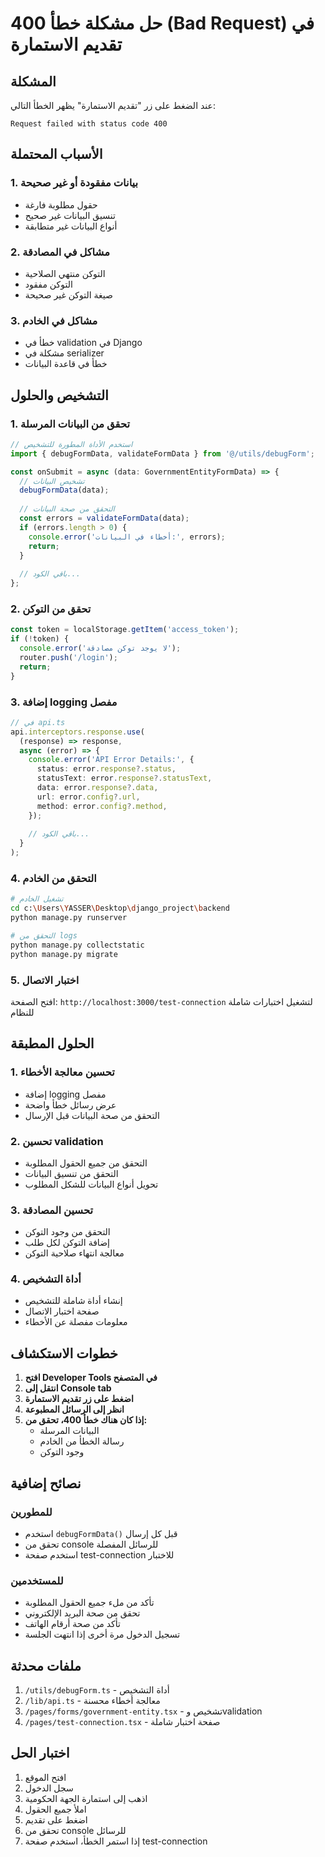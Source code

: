 # حل مشكلة خطأ 400 (Bad Request) في تقديم الاستمارة

## المشكلة
عند الضغط على زر "تقديم الاستمارة" يظهر الخطأ التالي:
```
Request failed with status code 400
```

## الأسباب المحتملة

### 1. بيانات مفقودة أو غير صحيحة
- حقول مطلوبة فارغة
- تنسيق البيانات غير صحيح
- أنواع البيانات غير متطابقة

### 2. مشاكل في المصادقة
- التوكن منتهي الصلاحية
- التوكن مفقود
- صيغة التوكن غير صحيحة

### 3. مشاكل في الخادم
- خطأ في validation في Django
- مشكلة في serializer
- خطأ في قاعدة البيانات

## التشخيص والحلول

### 1. تحقق من البيانات المرسلة
```typescript
// استخدم الأداة المطورة للتشخيص
import { debugFormData, validateFormData } from '@/utils/debugForm';

const onSubmit = async (data: GovernmentEntityFormData) => {
  // تشخيص البيانات
  debugFormData(data);
  
  // التحقق من صحة البيانات
  const errors = validateFormData(data);
  if (errors.length > 0) {
    console.error('أخطاء في البيانات:', errors);
    return;
  }
  
  // باقي الكود...
};
```

### 2. تحقق من التوكن
```typescript
const token = localStorage.getItem('access_token');
if (!token) {
  console.error('لا يوجد توكن مصادقة');
  router.push('/login');
  return;
}
```

### 3. إضافة logging مفصل
```typescript
// في api.ts
api.interceptors.response.use(
  (response) => response,
  async (error) => {
    console.error('API Error Details:', {
      status: error.response?.status,
      statusText: error.response?.statusText,
      data: error.response?.data,
      url: error.config?.url,
      method: error.config?.method,
    });
    
    // باقي الكود...
  }
);
```

### 4. التحقق من الخادم
```bash
# تشغيل الخادم
cd c:\Users\YASSER\Desktop\django_project\backend
python manage.py runserver

# التحقق من logs
python manage.py collectstatic
python manage.py migrate
```

### 5. اختبار الاتصال
افتح الصفحة: `http://localhost:3000/test-connection`
لتشغيل اختبارات شاملة للنظام

## الحلول المطبقة

### 1. تحسين معالجة الأخطاء
- إضافة logging مفصل
- عرض رسائل خطأ واضحة
- التحقق من صحة البيانات قبل الإرسال

### 2. تحسين validation
- التحقق من جميع الحقول المطلوبة
- التحقق من تنسيق البيانات
- تحويل أنواع البيانات للشكل المطلوب

### 3. تحسين المصادقة
- التحقق من وجود التوكن
- إضافة التوكن لكل طلب
- معالجة انتهاء صلاحية التوكن

### 4. أداة التشخيص
- إنشاء أداة شاملة للتشخيص
- صفحة اختبار الاتصال
- معلومات مفصلة عن الأخطاء

## خطوات الاستكشاف

1. **افتح Developer Tools في المتصفح**
2. **انتقل إلى Console tab**
3. **اضغط على زر تقديم الاستمارة**
4. **انظر إلى الرسائل المطبوعة**
5. **إذا كان هناك خطأ 400، تحقق من:**
   - البيانات المرسلة
   - رسالة الخطأ من الخادم
   - وجود التوكن

## نصائح إضافية

### للمطورين
- استخدم `debugFormData()` قبل كل إرسال
- تحقق من console للرسائل المفصلة
- استخدم صفحة test-connection للاختبار

### للمستخدمين
- تأكد من ملء جميع الحقول المطلوبة
- تحقق من صحة البريد الإلكتروني
- تأكد من صحة أرقام الهاتف
- تسجيل الدخول مرة أخرى إذا انتهت الجلسة

## ملفات محدثة

1. `/utils/debugForm.ts` - أداة التشخيص
2. `/lib/api.ts` - معالجة أخطاء محسنة
3. `/pages/forms/government-entity.tsx` - تشخيص وvalidation
4. `/pages/test-connection.tsx` - صفحة اختبار شاملة

## اختبار الحل

1. افتح الموقع
2. سجل الدخول
3. اذهب إلى استمارة الجهة الحكومية
4. املأ جميع الحقول
5. اضغط على تقديم
6. تحقق من console للرسائل
7. إذا استمر الخطأ، استخدم صفحة test-connection
